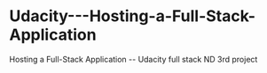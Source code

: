 # Udacity---Hosting-a-Full-Stack-Application
Hosting a Full-Stack Application -- Udacity full stack ND 3rd project
